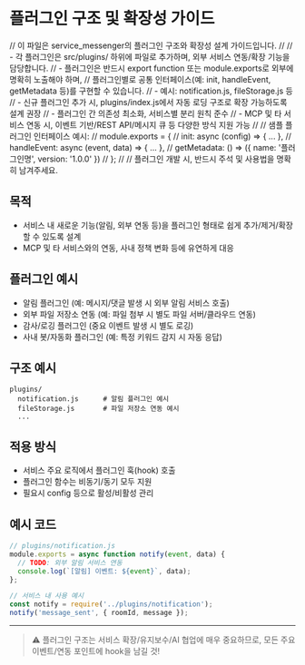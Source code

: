 # 플러그인 구조 및 확장성 가이드

// 이 파일은 service_messenger의 플러그인 구조와 확장성 설계 가이드입니다.
//
// - 각 플러그인은 src/plugins/ 하위에 파일로 추가하며, 외부 서비스 연동/확장 기능을 담당합니다.
// - 플러그인은 반드시 export function 또는 module.exports로 외부에 명확히 노출해야 하며,
//   플러그인별로 공통 인터페이스(예: init, handleEvent, getMetadata 등)를 구현할 수 있습니다.
// - 예시: notification.js, fileStorage.js 등
// - 신규 플러그인 추가 시, plugins/index.js에서 자동 로딩 구조로 확장 가능하도록 설계 권장
// - 플러그인 간 의존성 최소화, 서비스별 분리 원칙 준수
// - MCP 및 타 서비스 연동 시, 이벤트 기반/REST API/메시지 큐 등 다양한 방식 지원 가능
//
// 샘플 플러그인 인터페이스 예시:
// module.exports = {
//   init: async (config) => { ... },
//   handleEvent: async (event, data) => { ... },
//   getMetadata: () => ({ name: '플러그인명', version: '1.0.0' })
// };
//
// 플러그인 개발 시, 반드시 주석 및 사용법을 명확히 남겨주세요.

## 목적
- 서비스 내 새로운 기능(알림, 외부 연동 등)을 플러그인 형태로 쉽게 추가/제거/확장할 수 있도록 설계
- MCP 및 타 서비스와의 연동, 사내 정책 변화 등에 유연하게 대응

## 플러그인 예시
- 알림 플러그인 (예: 메시지/댓글 발생 시 외부 알림 서비스 호출)
- 외부 파일 저장소 연동 (예: 파일 첨부 시 별도 파일 서버/클라우드 연동)
- 감사/로깅 플러그인 (중요 이벤트 발생 시 별도 로깅)
- 사내 봇/자동화 플러그인 (예: 특정 키워드 감지 시 자동 응답)

## 구조 예시

```
plugins/
  notification.js      # 알림 플러그인 예시
  fileStorage.js       # 파일 저장소 연동 예시
  ...
```

## 적용 방식
- 서비스 주요 로직에서 플러그인 훅(hook) 호출
- 플러그인 함수는 비동기/동기 모두 지원
- 필요시 config 등으로 활성/비활성 관리

## 예시 코드
```js
// plugins/notification.js
module.exports = async function notify(event, data) {
  // TODO: 외부 알림 서비스 연동
  console.log(`[알림] 이벤트: ${event}`, data);
};

// 서비스 내 사용 예시
const notify = require('../plugins/notification');
notify('message_sent', { roomId, message });
```

---

> ⚠️ 플러그인 구조는 서비스 확장/유지보수/AI 협업에 매우 중요하므로, 모든 주요 이벤트/연동 포인트에 hook을 남길 것! 